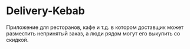 # Delivery-Kebab
Приложение для ресторанов, кафе и т.д. в котором доставщик может разместить непринятый заказ, а люди рядом могут его выкупить со скидкой.
